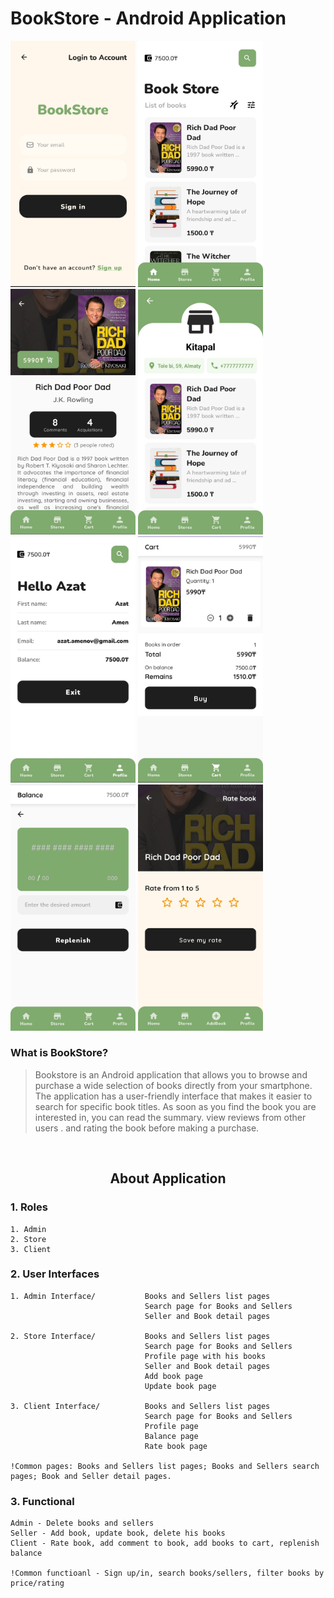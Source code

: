 # BookStore - Android Application

<img src="https://github.com/azikkw/BookStore/blob/main/previews/SignIn.jpg" width="200"> <img src="https://github.com/azikkw/BookStore/blob/main/previews/HomePage.jpg" width="200"> <img src="https://github.com/azikkw/BookStore/blob/main/previews/BookPage.jpg" width="200"> <img src="https://github.com/azikkw/BookStore/blob/main/previews/StorePage.jpg" width="200"> <img src="https://github.com/azikkw/BookStore/blob/main/previews/Profile.jpg" width="200"> <img src="https://github.com/azikkw/BookStore/blob/main/previews/Cart.jpg" width="200"> <img src="https://github.com/azikkw/BookStore/blob/main/previews/Balance.jpg" width="200"> <img src="https://github.com/azikkw/BookStore/blob/main/previews/RateBook.jpg" width="200">

### What is BookStore?
> Bookstore is an Android application that allows you to browse and purchase a wide selection of books directly from your smartphone. The application has a user-friendly interface that makes it easier to search for specific book titles. As soon as you find the book you are interested in, you can read the summary. view reviews from other users . and rating the book before making a purchase.
  
⠀  
<h2 align="center">About Application</h2>

### 1. Roles
  
    1. Admin
    2. Store
    3. Client

### 2. User Interfaces
  
    1. Admin Interface/           Books and Sellers list pages
                                  Search page for Books and Sellers
                                  Seller and Book detail pages
                                           
    2. Store Interface/           Books and Sellers list pages
                                  Search page for Books and Sellers
                                  Profile page with his books
                                  Seller and Book detail pages
                                  Add book page
                                  Update book page
    
    3. Client Interface/          Books and Sellers list pages
                                  Search page for Books and Sellers
                                  Profile page
                                  Balance page
                                  Rate book page
                                  
    !Common pages: Books and Sellers list pages; Books and Sellers search pages; Book and Seller detail pages.
    
### 3. Functional

    Admin - Delete books and sellers
    Seller - Add book, update book, delete his books
    Client - Rate book, add comment to book, add books to cart, replenish balance
    
    !Common functioanl - Sign up/in, search books/sellers, filter books by price/rating

